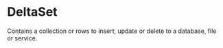 # DeltaSet

Contains a collection or rows to insert, update or delete to a database, file or service. 
